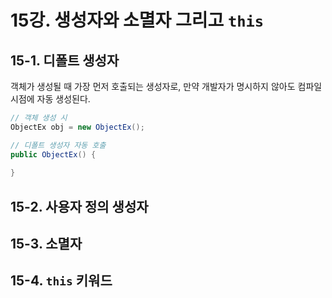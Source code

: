 # 15강. 생성자와 소멸자 그리고 `this`

## 15-1. 디폴트 생성자

객체가 생성될 때 가장 먼저 호출되는 생성자로, 만약 개발자가 명시하지 않아도 컴파일 시점에 자동 생성된다.

```java
// 객체 생성 시
ObjectEx obj = new ObjectEx();

// 디폴트 생성자 자동 호출
public ObjectEx() {
    
}
```



## 15-2. 사용자 정의 생성자



## 15-3. 소멸자



## 15-4. `this` 키워드

